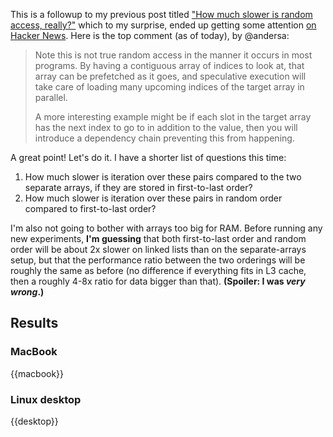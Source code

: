 This is a followup to my previous post titled ["How much slower is random access, really?"](https://samestep.com/blog/random-access/) which to my surprise, ended up getting some attention [on Hacker News](https://news.ycombinator.com/item?id=44356385). Here is the top comment (as of today), by @andersa:

> Note this is not true random access in the manner it occurs in most programs. By having a contiguous array of indices to look at, that array can be prefetched as it goes, and speculative execution will take care of loading many upcoming indices of the target array in parallel.
>
> A more interesting example might be if each slot in the target array has the next index to go to in addition to the value, then you will introduce a dependency chain preventing this from happening.

A great point! Let's do it. I have a shorter list of questions this time:

1. How much slower is iteration over these pairs compared to the two separate arrays, if they are stored in first-to-last order?
2. How much slower is iteration over these pairs in random order compared to first-to-last order?

I'm also not going to bother with arrays too big for RAM. Before running any new experiments, **I'm guessing** that both first-to-last order and random order will be about 2x slower on linked lists than on the separate-arrays setup, but that the performance ratio between the two orderings will be roughly the same as before (no difference if everything fits in L3 cache, then a roughly 4-8x ratio for data bigger than that). **(Spoiler: I was _very wrong_.)**

## Results

### MacBook

{{macbook}}

### Linux desktop

{{desktop}}
